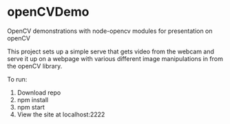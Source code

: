 # openCVDemo
OpenCV demonstrations with node-opencv modules for presentation on openCV

This project sets up a simple serve that gets video from the webcam and serve it up on a webpage with various different image manipulations in from the openCV library.

To run:
1. Download repo
2. npm install
3. npm start
4. View the site at localhost:2222
